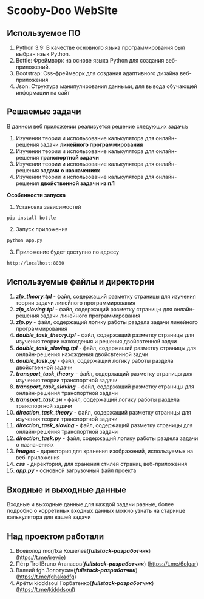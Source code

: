 # Scooby-Doo WebSIte

## Используемое ПО 
1. Python 3.9: В качестве основного языка программирования был выбран язык Python.
2. Bottle: Фреймворк на основе языка Python для создания веб-приложений.
3. Bootstrap: Css-фреймворк для создания адаптивного дизайна веб-приложения
4. Json: Структура манипулирования данными, для вывода обучающей информации на сайт

## Решаемые задачи
В данном веб приложении реализуется решение следующих задач:ъ
1. Изучении теории и использование калькулятора для онлайн-решения задачи **линейного программирования**
2. Изучении теории и использование калькулятора для онлайн-решения **транспортной задачи**
3. Изучении теории и использование калькулятора для онлайн-решения **задачи о назначениях**
4. Изучении теории и использование калькулятора для онлайн-решения **двойственной задачи из п.1**

**Особенности запуска**
1. Установка зависимостей
```bas
pip install bottle
```
2. Запуск приложения
```bash
python app.py
```
3. Приложение будет доступно по адресу
```bash
http://localhost:8080
```

## Используемые файлы и директории
1. ***zlp_theory.tpl*** - файл, содержащий разметку страницы для изучения теории задачи линейного программирования
2. ***zlp_sloving.tpl*** - файл, содержащий разметку страницы для онлайн-решения задачи линейного программирования
3. ***zlp.py*** - файл, содержащий логику работы раздела задачи линейного программирования
4. ***double_task_theory.tpl*** - файл, содержащий разметку страницы для изучения теории нахождения и решения двойсвтенной задчи
5. ***double_task_sloving.tpl*** - файл, содержащий разметку страницы для онлайн-решения нахождения двойсвтенной задчи
6. ***double_task.py*** - файл, содержащий логику работы раздела двойственной задачи
7. ***transport_task_theory*** - файл, содержащий разметку страницы для изучения теории транспортной задачи
8. ***transport_task_sloving*** - файл, содержащий разметку страницы для онлайн-решения транспортной задачи
9. ***transport_task.зн*** - файл, содержащий логику работы раздела транспортной задачи
10. ***direction_task_theory*** - файл, содержащий разметку страницы для изучения теории транспортной задачи
11. ***direction_task_sloving*** - файл, содержащий разметку страницы для онлайн-решения транспортной задачи
12. ***direction_task.py*** - файл, содержащий логику работы раздела задачи о назначениях
13. ***images*** - директория для хранения изображений, используемых на веб-приложения
14. ***css*** - директория, для хранения стилей страниц веб-приложения
15. ***app.py*** - основной загрузочный файл проекта

## Входные и выходные данные
Входные и выходные данные для каждой задачи разные, более подробно о корреткных входных данных можно узнать на старинце калькулятора для вашей задачи 

## Над проектом работали
1. Всеволод morj1xa Кошелев(***fullstack-разработчик***) (https://t.me/irewie)
2. Пётр TrollBruno Атанасов(***fullstack-разработчик***) (https://t.me/6olgar)
3. Валеий fgh Золотухин(***fullstack-разработчик***) (https://t.me/fghakadfg)
4. Арётм kidddsoul Горбатенко(***fullstack-разработчик***) (https://t.me/kidddsoul)
